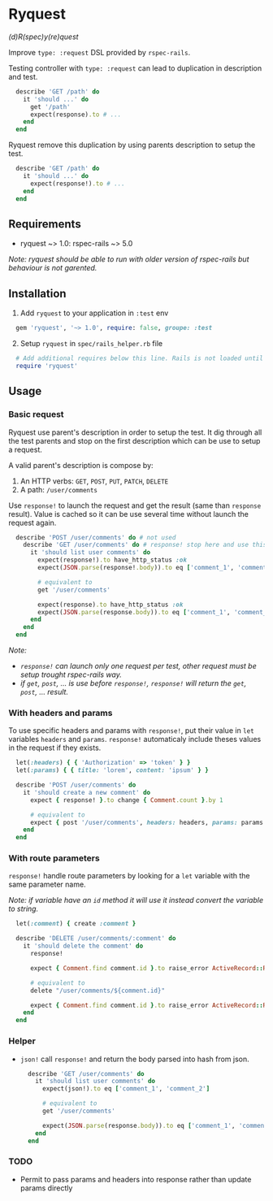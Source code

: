 # Ryquest

*(d)R(spec)y(re)quest*

Improve `type: :request` DSL provided by `rspec-rails`.

Testing controller with `type: :request` can lead to duplication in description and test.
```ruby
  describe 'GET /path' do
    it 'should ...' do
      get '/path'
      expect(response).to # ...
    end
  end
```

Ryquest remove this duplication by using parents description to setup the test.
```ruby
  describe 'GET /path' do
    it 'should ...' do
      expect(response!).to # ...
    end
  end
```

## Requirements

- ryquest ~> 1.0: rspec-rails ~> 5.0

*Note: ryquest should be able to run with older version of rspec-rails but behaviour is not garented.*

## Installation

1. Add `ryquest` to your application in `:test` env
  ```ruby
    gem 'ryquest', '~> 1.0', require: false, groupe: :test
  ```
2. Setup `ryquest` in `spec/rails_helper.rb` file
  ```ruby
    # Add additional requires below this line. Rails is not loaded until this point!
    require 'ryquest'
  ```

## Usage

### Basic request

Ryquest use parent's description in order to setup the test.
It dig through all the test parents and stop on the first description which can be use to setup a request.

A valid parent's description is compose by:
1. An HTTP verbs: `GET`, `POST`, `PUT`, `PATCH`, `DELETE`
2. A path: `/user/comments`

Use `response!` to launch the request and get the result (same than `response` result).
Value is cached so it can be use several time without launch the request again.

```ruby
  describe 'POST /user/comments' do # not used
    describe 'GET /user/comments' do # response! stop here and use this description
      it 'should list user comments' do
        expect(response!).to have_http_status :ok
        expect(JSON.parse(response!.body)).to eq ['comment_1', 'comment_2']

        # equivalent to
        get '/user/comments'

        expect(response).to have_http_status :ok
        expect(JSON.parse(response.body)).to eq ['comment_1', 'comment_2']
      end
    end
  end
```

*Note:*
- *`response!` can launch only one request per test, other request must be setup trought rspec-rails way.*
- *if `get`, `post`, ... is use before `response!`, `response!` will return the `get`, `post`, ... result.*

### With headers and params

To use specific headers and params with `response!`, put their value in `let` variables `headers` and `params`.
`response!` automaticaly include theses values in the request if they exists.

```ruby
  let(:headers) { { 'Authorization' => 'token' } }
  let(:params) { { title: 'lorem', content: 'ipsum' } }

  describe 'POST /user/comments' do
    it 'should create a new comment' do
      expect { response! }.to change { Comment.count }.by 1

      # equivalent to
      expect { post '/user/comments', headers: headers, params: params }.to change { Comment.count }.by 1
    end
  end
```

### With route parameters

`response!` handle route parameters by looking for a `let` variable with the same parameter name.

*Note: if variable have an `id` method it will use it instead convert the variable to string.*

```ruby
  let(:comment) { create :comment }

  describe 'DELETE /user/comments/:comment' do
    it 'should delete the comment' do
      response!

      expect { Comment.find comment.id }.to raise_error ActiveRecord::RecordNotFound

      # equivalent to
      delete "/user/comments/${comment.id}"

      expect { Comment.find comment.id }.to raise_error ActiveRecord::RecordNotFound
    end
  end
```

### Helper

* `json!` call `response!` and return the body parsed into hash from json.
  ```ruby
    describe 'GET /user/comments' do
      it 'should list user comments' do
        expect(json!).to eq ['comment_1', 'comment_2']

        # equivalent to
        get '/user/comments'

        expect(JSON.parse(response.body)).to eq ['comment_1', 'comment_2']
      end
    end
  ```

### TODO

* Permit to pass params and headers into response rather than update params directly
